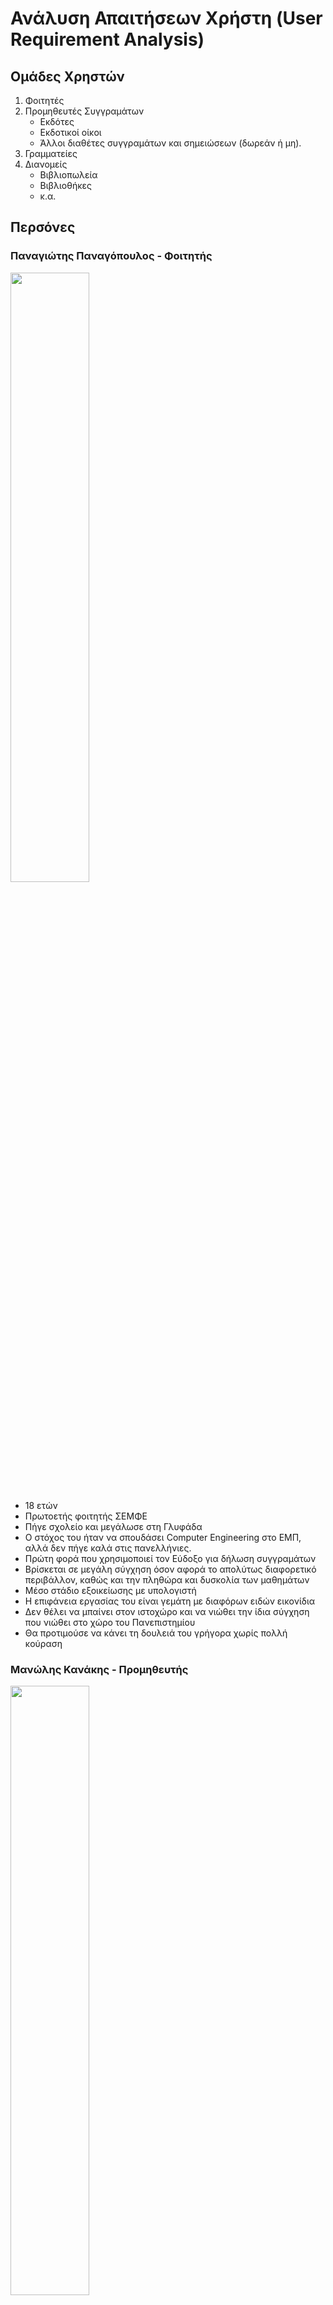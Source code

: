# Ανάλυση Απαιτήσεων Χρήστη (User Requirement Analysis)

## Ομάδες Χρηστών

1. Φοιτητές
2. Προμηθευτές Συγγραμάτων
    * Εκδότες
    * Εκδοτικοί οίκοι 
    * Άλλοι διαθέτες συγγραμάτων και σημειώσεων (δωρεάν ή μη).
3. Γραμματείες
4. Διανομείς
   * Βιβλιοπωλεία
   * Βιβλιοθήκες
   * κ.α.

## Περσόνες

### Παναγιώτης Παναγόπουλος - Φοιτητής

<img src = "./images/Panos.jpg" style = "width: 50%">

* 18 ετών
* Πρωτοετής φοιτητής ΣΕΜΦΕ
* Πήγε σχολείο και μεγάλωσε στη Γλυφάδα
* Ο στόχος του ήταν να σπουδάσει Computer Engineering στο ΕΜΠ, αλλά δεν πήγε καλά στις πανελλήνιες.
* Πρώτη φορά που χρησιμοποιεί τον Εύδοξο για δήλωση συγγραμάτων
* Βρίσκεται σε μεγάλη σύγχηση όσον αφορά το απολύτως διαφορετικό περιβάλλον, καθώς και την πληθώρα και δυσκολία των μαθημάτων
* Μέσο στάδιο εξοικείωσης με υπολογιστή
* Η επιφάνεια εργασίας του είναι γεμάτη με διαφόρων ειδών εικονίδια
* Δεν θέλει να μπαίνει στον ιστοχώρο και να νιώθει την ίδια σύγχηση που νιώθει στο χώρο του Πανεπιστημίου
* Θα προτιμούσε να κάνει τη δουλειά του γρήγορα χωρίς πολλή κούραση

### Μανώλης Κανάκης - Προμηθευτής

<img src = "./images/Manolis.jpg" style = "width: 50%">

* 53 ετών
* Υπάλληλος και ιδρυτικό μέλος του εκδοτικού οίκου "Κνωσσός"
* Γεννημένος στην Κρήτη
* Διαζευγμένος πριν 6 χρόνια
* Χαμηλών τόνων
* Μικρή εξοικείωση με υπολογιστές
* Συμβουλεύεται την 20χρονη κόρη του για να λύσει τυχόντα προβλήματα με τον υπολογιστή
* Του αρέσει να βοηθάει την κόρη του με το πανεπιστήμιο (Γλωσσολογία)
* Σπούδασε Φιλολογία
* Του αρέσει πολύ το διάβασμα, και επενδύει τον ελεύθερο του χρόνο διαβάζοντας στην πολυθρόνα του.
* Έχει αναλάβει την καταχώριση των συγγραμάτων του οίκου στον Εύδοξο, γιατί θεωρεί, ότι μόνο εκείνος θα κάνει τη δουλειά όπως πρέπει, παρόλο που δεν ξέρει υπολογιστές επαρκώς.
* Όταν μάθει έναν τρόπο να κάνει μια δουλεία, *δεν* τον ξεμαθαίνει.

### Σούλα Ευγενίδου - Γραμματεία

<img src = "./images/Soula.jpg" style = "width: 50%">

* 42 ετών
* Παντρεμένη με 2 παιδιά
* Γραμματεία στο Τμήμα Παιδαγωγικών ΕΚΠΑ τα τελευταία 10 χρόνια
* Σπούδασε Ηλεκτρονικούς Υπολογιστές
* Ευέξαπτη
* Έξυπνη
* Κάνει καλά τη δουλειά της
* Υψηλό επίπεδο εξοικείωσης με υπολογιστές και τεχνολογίες
* Κουράζεται και νευριάζει όταν τα προγράμματα που χρησιμοποιεί δεν είναι responsive
* Της είναι δύσκολο να συνεννοηθεί με τους καθηγητές, καθώς *"δεν καταλαβαίνουν"*, αλλά θα προσπαθήσει
* Τα πάει καλά με τα παιδιά και τους φοιτητές και προσπαθεί να τους βοηθήσει όσο μπορεί.
* Ευπροσάρμοστη
* Στόχος της είναι να μπορεί να διαχειρίζεται (αλλαγές/προσαρμογές) διατιθέμενα συγγράματα για κάθε μάθημα, ανάλογα με τις απαιτήσεις των καθηγητών του κάθε μαθήματος.

### Νίκος Κωστέας - Διανομέας

<img src = "./images/nick.jpg" style = "width: 50%">


* 29 ετών
* Ανύπαντρος
* Part-Time Υπάλληλος στο βιβλιοπωλείο "Κλειδάριθμος"
* Σπούδασε Γραφιστική
* Του έχει ανατεθεί η διαχείρηση των συγγραμμάτων που διανέμει το βιβλιοπωλείο, καθώς και η ίδια η διανομή των συγγραμμάτων στους φοιτητές που έρχονται
* Βαριέται πολύ αυτή τη δουλειά, αλλά την έχει ανάγκη και θα φύγει με την πρώτη ευκαιρία
* Καλό επίπεδο εξοικείωσης με υπολογιστή
* Σεβαστά μεγάλη ταχύτητα εκμάθησης νέων εργαλείων

---

## Ανάλυση Εργασίων - Σενάρια Χρήσης

### Φοιτητής - Δήλωση Συγγραμμάτων
#### Ανάλυση Εργασιών

1. Είσοδος στην αρχική σελίδα του Εύδοξου

    * Με την εισαγωγή στη σχολή τους, οι φοιτητές προσκομίζονται το URL του website, αλλά και με μια γρήγορη έρευνα μέσω μηχανών αναζήτησης μπορεί εύκολα να βρεί το site.

2. Επιλογή κατηγορίας "Φοιτητές"

    * Για την διευκόλυνση των χρηστών, συνίσταται η κατηγοριοποίηση των λειτουργιών σε ομάδες χρηστών. Η κάθε κατηγορία, εν δυνάμει θα περιέχει συνδέσμους προς όλες τις επιμέρους λειτουργίες

3. Επιλογή "Δήλωση Συγγραμμάτων"

    * Η σελίδα στην οποία οδηγείται ο φοιτητής θα έχει οργανωμένες τις δυνατές ενέργειές του στο κέντρο της οθόνης πάλι για λόγους διευκόλυνσης και ορατότητας.

4. Είσοδος - Login/Sign up

    * Να τονιστεί πως ο χρήστης **μπορεί να κάνει login ή sign up οποτεδήποτε θέλει**, απλά στην προκειμένη υποθέτουμε πως δέν κανει απο δική του πρωτοβουλία, οπότε όταν το σύστημα απαιτεί έγκυρη είσοδο, θα του ζητηθούν τότε τα στοιχεία του.
    * Το log in εδώ έχει σημασία, διότι:
        * Πρέπει να γίνει πιστοποίηση της φοιτητικής ιδιότητας του χρήστη.
        * Η δήλωση των συγγραμάτων γίνεται ανάλογα με τη σχολή και το τμήμα φοίτησης του χρήστη
        * Θα ήταν χρήσιμο ο φοιτητής να έχει τη δυνατότητα να δει παλαιότερες δηλώσεις

5. Αναζήτηση επιθυμητών μαθημάτων και επιλογή συγραμμάτων

    * Ο φοιτητής μπορεί να αναζητήσει τα μαθήματα με το όνομά τους, αλλά για δική του διευκόλνση υπάρχει και μια λίστα που τα μαθήματα είναι ομαδοποιημένα ανά εξάμηνο Ίσως, αν υπάρχει πρόσβαση σε τέτοια δεδομένα, θα υπάρχει μια λίστα απο προτεινόμενα ή μη περασμένα μαθήματα ή μαθήματα για τα οποία ο φοιτητής δεν έχει παραλάβει σύγγραμα.

6. Επιβεβαίωση δήλωσης

   * Σε αυτό το στάδιο, ζητείται πιστοποίηση από το εκάστοτε Πανεπιστήμιο
  
7. Προσκόμιση πληροφοριών διανομέων

    * Εδώ θα δίνονται πληροφορίες, όπως:
        * Διεύθυνση
        * Τρόποι επικοινωνίας
        * Ωράρια
        * ...

#### Σενάριο Χρήσης Δήλωσης

    Ο Παναγιώτης πρόκειται να χρησιμοποιήσει για πρώτη φορά τον Εύδοξο. Του είπαν οι συμφοιτητές του το όνομα του ιστοχώρου και το έψαξε στο Google. Στόχο έχει να δηλώσει τα συγγράμματα των μαθημάτων που θα παρακολουθήσει αυτό το εξάμηνο στη σχολή του. Αρχικά, βρίσκεται στην κεντρική σελίδα και παρατηρεί τα 4 χρωματισμένα κουτιά. Κάνει  mouse over πάνω απο την κατηγορία φοιτητές και εμφανίζεται το υπομενού με τις επιλογές του φοιτητή. Έπειτα, κάνει κλικ στο κουμπί "Δήλωση Συγγραμμάτων" και ανοίγει ένα pop-up που απαιτεί σύνδεση/δημιουργία λογαριασμού.
    
    Δεδομένου οτι είναι η πρώτη του φορά, επιλέγει να εγγραφεί στο σύστημα. Παντώντας "Εγγραφή" μεταβιβάζεται σε μια νέα σελίδα όπου του ζητούνται οι απαραίτητες πληροφορίες:
        1. Αριθμός Μητρώου
        2. Πανεπιστήμιο και τμήμα φοίτησης
        3. Έτος εγγραφής
        4. Ονοματεπώνυμο
        5. Email
        6. Password
    
    Πατάει "Εγγραφή" και μεταφέρεται στη σελίδα δήλωσης συγγραμμάτων. Εκεί, αν και βλέπει πως μπορεί να αποκτήσει πληροφορίες για μαθήματα και τα σχετικά συγγράμματά τους μέσω της μπάρας αναζήτησης, επειδή είναι φοιτητής του πρώτου εξαμήνου κάνει κλικ στο "1ο Εξάμηνο" στην λίστα με τα εξάμηνα αριστερά, η οποία εκτείνεται παρουσιάζοντας με αλφαβητική σειρά τα σχετικά μαθήματα. Ικανοποιημένος με την οργάνωση αυτή και την όλη εμπειρία χρήσης, καθώς και επειδή έχει λίγο χρόνο ακόμη πριν πάει για καφέ με την παρέα του, αποφασίζει πως όχι μόνο δεν θα επιλέξει στην τύχη συγγράμματα, αλλά πως θα ξεφυλλίσει και μερικά. Έτσι λοιπόν κάνει κλίκ στο μάθημα "Εισαγωγή στον Προγραμματισμό" και εμφανίζονται τα δυνατά συγγράμματα. Μετά απο λίγη ώρα επιφανειακού διαβάσματος, αποφασίζει ποιό προτιμάει και πατάει το κουμπί "Επιλογή" δίπλα απο το σύγγραμμα, του οποίου το background αλλάζει χρώμα, για να αναδειχθεί η επιλογή του.
    
    Τότε είναι που τον διαπερνά ένα ρίγος αναποφασιστικότητας καθώς θυμήθηκε πως ο καθηγητής πρότεινε το άλλο σύγγραμμα που δεν επέλεξε. Ο Παναγιώτης, αναστατωμένος πλέον που σε προηγούμενες εμπειρίες θα έπρεπε να βγάλει απο το καλάθι αγορών του το προϊόν που πρόσθεσε αναφωνεί: "Ωημέ τί συμφορά που με βρήκε!". Αυτό κρατάει μονάχα 2 δευτερόλεπτα, καθώς συνειδητοποιεί πως τα κουμπιά που έγραφαν "Επιλογή" τώρα γράφουν "Αλλαγή" και πως το κουμπί που πάτησε έχει αλλάξει σε κόκκινο χρώμα και αναγράφεται πάνω του "Ακύρωση". Χαρούμενος που δέν θα υποχρεωθεί να περάσει απο μια βασανιστική και ενοχλητική διαδικασία για να αναιρέσει την επιλογή του, πατάει το κουμπί "Αλλαγή" δίπλα απο το σύγγραμμα που του πρότεινε ο καθηγητής του και βλέπει ένα pop-up να τον ρωτάει εάν είναι σίγουρος για την αλλαγή. Πατάει "Ναί" και γίνεται πάλι με κατάλληλη χρωματική αλλαγή πασιφανής η διεκπαιρέωση της επιλογής.
    
    Παρομοίως συνεχίζει και με τα άλλα μαθήματα. Στο τέλος πατάει το κουμπί "Υποβολή Δήλωσης" και μετά απο ένα pop-up που ρωτάει αν είναι σίγουρος για τη δήλωσή του, πατάει "Ναι" και υπόκεινται σε έναν τελευταίο έλεγχο πιστοποίησης στοιχείων, καθώς δεν έκανε link το account του πανεπιστημίου με το account του Εύδοξου.
    Τέλος, λαμβάνει τα απαραίτητα στοιχεία διανομέων τα οποία εκτυπώνει για να πάει αργότερα να παραλάβει τα συγγράμματα.

    Ευχαριστημένος με την όλη ταχύτατη διαδικασία, ντύνεται και πάει να απολαύσει την φραπεδιά του γεμάτος ελπίδες για το μέλλον του στη σχολή... μέχρι που κάνει Εισαγωγή στον Προγραμματισμό σε Java.

### Εκδότης - Προσθήκη συγγράμματος προς διαθεσιμότητα

#### Ανάλυση Εργασιών



#### Σενάριο Χρήσης